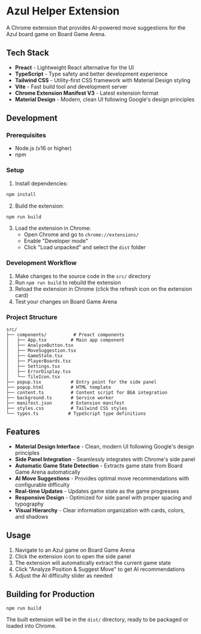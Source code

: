 # Azul Helper Extension

A Chrome extension that provides AI-powered move suggestions for the Azul board game on Board Game Arena.

## Tech Stack

- **Preact** - Lightweight React alternative for the UI
- **TypeScript** - Type safety and better development experience
- **Tailwind CSS** - Utility-first CSS framework with Material Design styling
- **Vite** - Fast build tool and development server
- **Chrome Extension Manifest V3** - Latest extension format
- **Material Design** - Modern, clean UI following Google's design principles

## Development

### Prerequisites

- Node.js (v16 or higher)
- npm

### Setup

1. Install dependencies:
```bash
npm install
```

2. Build the extension:
```bash
npm run build
```

3. Load the extension in Chrome:
   - Open Chrome and go to `chrome://extensions/`
   - Enable "Developer mode"
   - Click "Load unpacked" and select the `dist` folder

### Development Workflow

1. Make changes to the source code in the `src/` directory
2. Run `npm run build` to rebuild the extension
3. Reload the extension in Chrome (click the refresh icon on the extension card)
4. Test your changes on Board Game Arena

### Project Structure

```
src/
├── components/          # Preact components
│   ├── App.tsx         # Main app component
│   ├── AnalyzeButton.tsx
│   ├── MoveSuggestion.tsx
│   ├── GameState.tsx
│   ├── PlayerBoards.tsx
│   ├── Settings.tsx
│   ├── ErrorDisplay.tsx
│   └── TileIcon.tsx
├── popup.tsx           # Entry point for the side panel
├── popup.html          # HTML template
├── content.ts          # Content script for BGA integration
├── background.ts       # Service worker
├── manifest.json       # Extension manifest
├── styles.css          # Tailwind CSS styles
└── types.ts           # TypeScript type definitions
```

## Features

- **Material Design Interface** - Clean, modern UI following Google's design principles
- **Side Panel Integration** - Seamlessly integrates with Chrome's side panel
- **Automatic Game State Detection** - Extracts game state from Board Game Arena automatically
- **AI Move Suggestions** - Provides optimal move recommendations with configurable difficulty
- **Real-time Updates** - Updates game state as the game progresses
- **Responsive Design** - Optimized for side panel with proper spacing and typography
- **Visual Hierarchy** - Clear information organization with cards, colors, and shadows

## Usage

1. Navigate to an Azul game on Board Game Arena
2. Click the extension icon to open the side panel
3. The extension will automatically extract the current game state
4. Click "Analyze Position & Suggest Move" to get AI recommendations
5. Adjust the AI difficulty slider as needed

## Building for Production

```bash
npm run build
```

The built extension will be in the `dist/` directory, ready to be packaged or loaded into Chrome.

